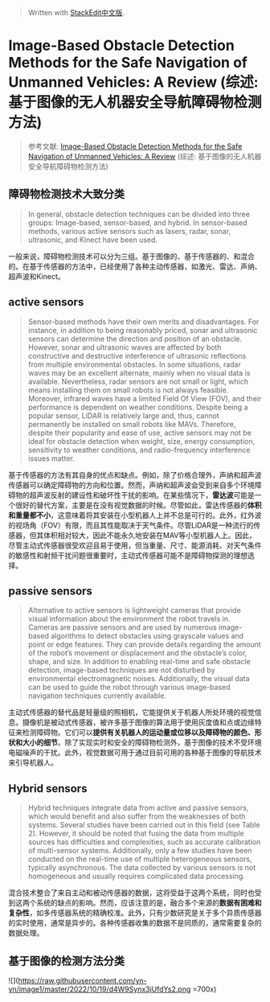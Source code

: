 


> Written with [StackEdit中文版](https://stackedit.cn/).

# Image-Based Obstacle Detection Methods for the Safe Navigation of Unmanned Vehicles: A Review (综述: 基于图像的无人机器安全导航障碍物检测方法)

> 参考文献: [Image-Based Obstacle Detection Methods for the Safe Navigation of Unmanned Vehicles: A Review](https://www.mdpi.com/2072-4292/14/15/3824/htm) (综述: 基于图像的无人机器安全导航障碍物检测方法)

## 障碍物检测技术大致分类
> In general, obstacle detection techniques can be divided into three groups: Image-based, sensor-based, and hybrid. In sensor-based methods, various active sensors such as lasers, radar, sonar, ultrasonic, and Kinect have been used.

一般来说，障碍物检测技术可以分为三组。基于图像的、基于传感器的、和混合的。在基于传感器的方法中，已经使用了各种主动传感器，如激光、雷达、声纳、超声波和Kinect。

## active sensors

> Sensor-based methods have their own merits and disadvantages. For instance, in addition to being reasonably priced, sonar and ultrasonic sensors can determine the direction and position of an obstacle. However, sonar and ultrasonic waves are affected by both constructive and destructive interference of ultrasonic reflections from multiple environmental obstacles. In some situations, radar waves may be an excellent alternate, mainly when no visual data is available. Nevertheless, radar sensors are not small or light, which means installing them on small robots is not always feasible. Moreover, infrared waves have a limited Field Of View (FOV), and their performance is dependent on weather conditions. Despite being a popular sensor, LiDAR is relatively large and, thus, cannot permanently be installed on small robots like MAVs. Therefore, despite their popularity and ease of use, active sensors may not be ideal for obstacle detection when weight, size, energy consumption, sensitivity to weather conditions, and radio-frequency interference issues matter.

基于传感器的方法有其自身的优点和缺点。例如，除了价格合理外，声纳和超声波传感器可以确定障碍物的方向和位置。然而，声纳和超声波会受到来自多个环境障碍物的超声波反射的建设性和破坏性干扰的影响。在某些情况下，**雷达波**可能是一个很好的替代方案，主要是在没有视觉数据的时候。尽管如此，雷达传感器的**体积和重量都不小**，这意味着将其安装在小型机器人上并不总是可行的。此外，红外波的视场角（FOV）有限，而且其性能取决于天气条件。尽管LiDAR是一种流行的传感器，但其体积相对较大，因此不能永久地安装在MAV等小型机器人上。因此，尽管主动式传感器很受欢迎且易于使用，但当重量、尺寸、能源消耗、对天气条件的敏感性和射频干扰问题很重要时，主动式传感器可能不是障碍物探测的理想选择。

## passive sensors

>Alternative to active sensors is lightweight cameras that provide visual information about the environment the robot travels in. Cameras are passive sensors and are used by numerous image-based algorithms to detect obstacles using grayscale values and point or edge features. They can provide details regarding the amount of the robot’s movement or displacement and the obstacle’s color, shape, and size. In addition to enabling real-time and safe obstacle detection, image-based techniques are not disturbed by environmental electromagnetic noises. Additionally, the visual data can be used to guide the robot through various image-based navigation techniques currently available.

主动式传感器的替代品是轻量级的照相机，它能提供关于机器人所处环境的视觉信息。摄像机是被动式传感器，被许多基于图像的算法用于使用灰度值和点或边缘特征来检测障碍物。它们可以**提供有关机器人的运动量或位移以及障碍物的颜色、形状和大小的细节**。除了实现实时和安全的障碍物检测外，基于图像的技术不受环境电磁噪声的干扰。此外，视觉数据可用于通过目前可用的各种基于图像的导航技术来引导机器人。

## Hybrid sensors

>Hybrid techniques integrate data from active and passive sensors, which would benefit and also suffer from the weaknesses of both systems. Several studies have been carried out in this field (see Table 2). However, it should be noted that fusing the data from multiple sources has difficulties and complexities, such as accurate calibration of multi-sensor systems. Additionally, only a few studies have been conducted on the real-time use of multiple heterogeneous sensors, typically asynchronous. The data collected by various sensors is not homogeneous and usually requires complicated data processing.

混合技术整合了来自主动和被动传感器的数据，这将受益于这两个系统，同时也受到这两个系统的缺点的影响。然而，应该注意的是，融合多个来源的**数据有困难和复杂性**，如多传感器系统的精确校准。此外，只有少数研究是关于多个异质传感器的实时使用，通常是异步的。各种传感器收集的数据不是同质的，通常需要复杂的数据处理。

## 基于图像的检测方法分类

![](https://raw.githubusercontent.com/yn-yn/image1/master/2022/10/19/d4W9Synx3jUfdYs2.png =700x)
<!--stackedit_data:
eyJoaXN0b3J5IjpbLTQ0MTU0NzU3NF19
-->